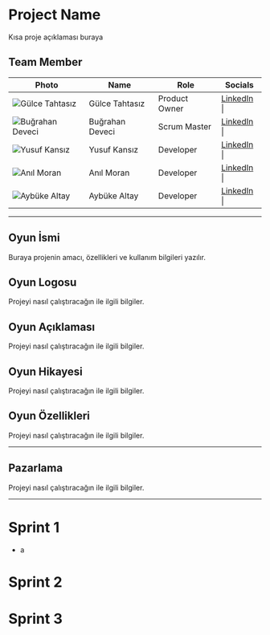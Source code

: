 # Project Name

Kısa proje açıklaması buraya

## Team Member

| Photo | Name                | Role          | Socials                                                                                   |
|-------|---------------------|---------------|-------------------------------------------------------------------------------------------|
| ![Gülce Tahtasız](https://yourdomain.com/burak.jpg) | Gülce Tahtasız | Product Owner  |[LinkedIn](https://www.linkedin.com/in/gülce-tahtasız-528834254/) &#124;|
| ![Buğrahan Deveci](https://yourdomain.com/burak.jpg) | Buğrahan Deveci | Scrum Master  |[LinkedIn](https://www.linkedin.com/in/bghrndvc/) &#124;|
| ![Yusuf Kansız](https://yourdomain.com/burak.jpg) | Yusuf Kansız | Developer  |[LinkedIn](https://www.linkedin.com/in/yusuf-kans%C4%B1z?utm_source=share&utm_campaign=share_via&utm_content=profile&utm_medium=android_app) &#124;|
| ![Anıl Moran](https://yourdomain.com/burak.jpg) | Anıl Moran | Developer  |[LinkedIn](https://www.linkedin.com/in/an%C4%B1l-moran-a1a736339/) &#124;|
| ![Aybüke Altay](https://yourdomain.com/burak.jpg) | Aybüke Altay | Developer  |[LinkedIn](https://www.linkedin.com/in/aybüke-altay-a22736344/) &#124;|


---

## Oyun İsmi
Buraya projenin amacı, özellikleri ve kullanım bilgileri yazılır.



## Oyun Logosu

Projeyi nasıl çalıştıracağın ile ilgili bilgiler.



## Oyun Açıklaması

Projeyi nasıl çalıştıracağın ile ilgili bilgiler.



## Oyun Hikayesi

Projeyi nasıl çalıştıracağın ile ilgili bilgiler.


## Oyun Özellikleri

Projeyi nasıl çalıştıracağın ile ilgili bilgiler.

---

## Pazarlama

Projeyi nasıl çalıştıracağın ile ilgili bilgiler.

---

# Sprint 1
- a

# Sprint 2

# Sprint 3
